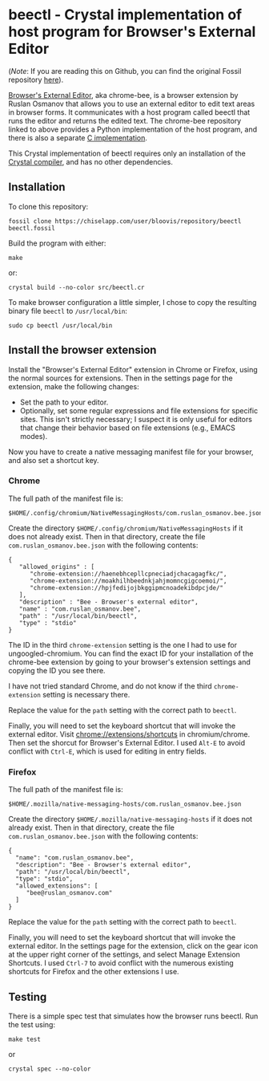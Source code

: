 # beectl - Crystal implementation of host program for Browser's External Editor

(*Note*: If you are reading this on Github, you can find the
original Fossil repository [here](https://www.bloovis.com/fossil/home/marka/fossils/beectl/home)).

[Browser's External Editor](https://github.com/rosmanov/chrome-bee),
aka chrome-bee, is a browser extension by Ruslan Osmanov that allows you to use an external
editor to edit text areas in browser forms.  It communicates with a
host program called beectl that runs the editor and returns the edited
text.  The chrome-bee repository linked to above provides a Python
implementation of the host program, and there is also a separate [C
implementation](https://github.com/rosmanov/bee-host).

This Crystal implementation of beectl requires only an installation of
the [Crystal compiler](https://crystal-lang.org/), and has no other dependencies.

## Installation

To clone this repository:

```
fossil clone https://chiselapp.com/user/bloovis/repository/beectl beectl.fossil
```

Build the program with either:

```
make
```

or:

```
crystal build --no-color src/beectl.cr
```

To make browser configuration a little simpler, I chose to copy
the resulting binary file `beectl` to `/usr/local/bin`:

    sudo cp beectl /usr/local/bin

## Install the browser extension

Install the "Browser's External Editor" extension in Chrome or
Firefox, using the normal sources for extensions.  Then
in the settings page for the extension, make the following
changes:

* Set the path to your editor.
* Optionally, set some regular expressions and file extensions for specific
sites.  This isn't strictly necessary; I suspect it is only useful for
editors that change their behavior based on file
extensions (e.g., EMACS modes).

Now you have to create a native messaging manifest file for
your browser, and also set a shortcut key.

### Chrome

The full path of the manifest file is:

```
$HOME/.config/chromium/NativeMessagingHosts/com.ruslan_osmanov.bee.json
```

Create the directory `$HOME/.config/chromium/NativeMessagingHosts` if
it does not already exist.  Then in that directory, create the file
`com.ruslan_osmanov.bee.json` with the following contents:

```
{
   "allowed_origins" : [
      "chrome-extension://haenebhcepllcpneciadjchacagagfkc/",
      "chrome-extension://moakhilhbeednkjahjmomncgigcoemoi/",
      "chrome-extension://hpjfedijojbkggipmcnoadekibdpcjde/"
   ],
   "description" : "Bee - Browser's external editor",
   "name" : "com.ruslan_osmanov.bee",
   "path" : "/usr/local/bin/beectl",
   "type" : "stdio"
}
```

The ID in the third `chrome-extension` setting is the one I had to use for ungoogled-chromium.
You can find the exact ID for your installation of the chrome-bee extension
by going to your browser's extension settings and copying the ID you see there.

I have not tried standard Chrome, and do not know if the third `chrome-extension`
setting is necessary there.

Replace the value for the `path` setting with the correct
path to `beectl`.

Finally, you will need to set the keyboard shortcut that will invoke the external
editor.  Visit [chrome://extensions/shortcuts](chrome://extensions/shortcuts) in chromium/chrome.  Then
set the shorcut for Browser's External Editor.  I used `Alt-E` to avoid conflict
with `Ctrl-E`, which is used for editing in entry fields.

### Firefox

The full path of the manifest file is:

```
$HOME/.mozilla/native-messaging-hosts/com.ruslan_osmanov.bee.json
```

Create the directory `$HOME/.mozilla/native-messaging-hosts` if
it does not already exist.  Then in that directory, create the file
`com.ruslan_osmanov.bee.json` with the following contents:

```
{
  "name": "com.ruslan_osmanov.bee",
  "description": "Bee - Browser's external editor",
  "path": "/usr/local/bin/beectl",
  "type": "stdio",
  "allowed_extensions": [
     "bee@ruslan_osmanov.com"
  ]
}
```

Replace the value for the `path` setting with the correct
path to `beectl`.

Finally, you will need to set the keyboard shortcut that will invoke the external
editor.  In the settings page for the extension, click on the gear icon
at the upper right corner of the settings, and select Manage Extension Shortcuts.
I used `Ctrl-7` to avoid conflict with the numerous existing shortcuts
for Firefox and the other extensions I use.

## Testing

There is a simple spec test that simulates how the browser runs
beectl.  Run the test using:

```
make test
```

or

```
crystal spec --no-color
```
